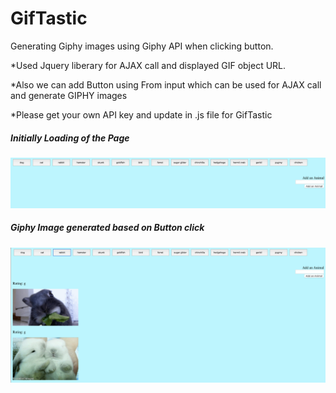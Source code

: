 # GifTastic
Generating Giphy images using Giphy API when clicking button.

*Used Jquery liberary for AJAX call and displayed GIF object URL. 

*Also we can add Button using From input which can be used for AJAX call and generate GIPHY images

*Please get your own API key and update in .js file for GifTastic

##### Initially Loading of the Page

![Initially Loaing of the page](snap/initial.png)

##### Giphy Image generated based on Button click

![Loading Gif Images after Click](snap/onclick.png)
